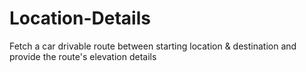 # Location-Details
Fetch a car drivable route between starting location & destination and provide the route's elevation details
<br>
